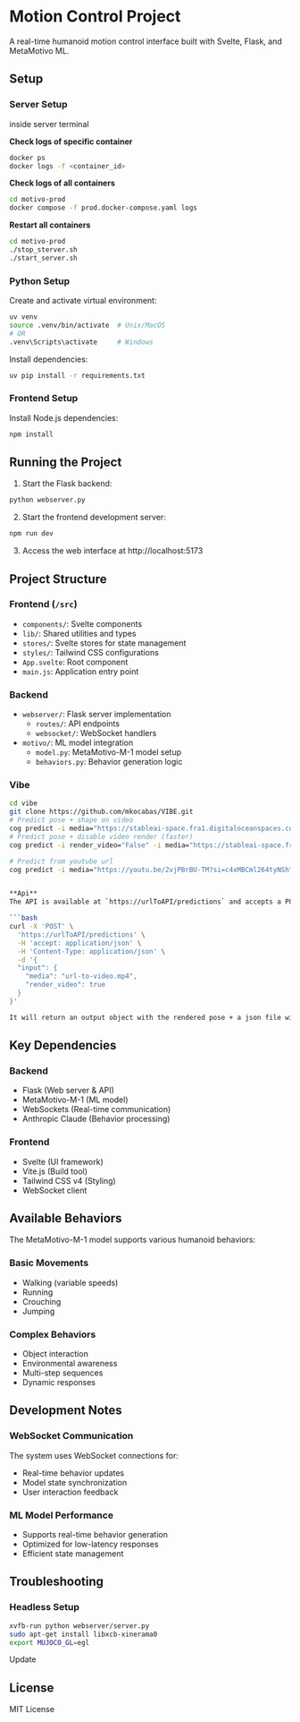 # Motion Control Project

A real-time humanoid motion control interface built with Svelte, Flask, and MetaMotivo ML.

## Setup


### Server Setup

inside server terminal

**Check logs of specific container**
```bash
docker ps
docker logs -f <container_id>
```


**Check logs of all containers**
```bash
cd motivo-prod
docker compose -f prod.docker-compose.yaml logs 
```

**Restart all containers**
```bash
cd motivo-prod
./stop_sterver.sh
./start_server.sh
```




### Python Setup
Create and activate virtual environment:
```bash
uv venv
source .venv/bin/activate  # Unix/MacOS
# OR
.venv\Scripts\activate     # Windows
```

Install dependencies:
```bash
uv pip install -r requirements.txt
```

### Frontend Setup
Install Node.js dependencies:
```bash
npm install
```

## Running the Project

1. Start the Flask backend:
```bash
python webserver.py
```

2. Start the frontend development server:
```bash
npm run dev
```

3. Access the web interface at http://localhost:5173

## Project Structure

### Frontend (`/src`)
- `components/`: Svelte components
- `lib/`: Shared utilities and types
- `stores/`: Svelte stores for state management
- `styles/`: Tailwind CSS configurations
- `App.svelte`: Root component
- `main.js`: Application entry point

### Backend
- `webserver/`: Flask server implementation
  - `routes/`: API endpoints
  - `websocket/`: WebSocket handlers
- `motivo/`: ML model integration
  - `model.py`: MetaMotivo-M-1 model setup
  - `behaviors.py`: Behavior generation logic

### Vibe 



```bash
cd vibe
git clone https://github.com/mkocabas/VIBE.git
# Predict pose + shape on video
cog predict -i media="https://stableai-space.fra1.digitaloceanspaces.com/screen-club/sample_video.mp4"
# Predict pose + disable video render (faster)
cog predict -i render_video="False" -i media="https://stableai-space.fra1.digitaloceanspaces.com/screen-club/sample_video.mp4"

# Predict from youtube url
cog predict -i media="https://youtu.be/2vjPBrBU-TM?si=c4xMBCml264tyNSh"


**Api**
The API is available at `https://urlToAPI/predictions` and accepts a POST request with the following parameters:

```bash
curl -X 'POST' \
  'https://urlToAPI/predictions' \
  -H 'accept: application/json' \
  -H 'Content-Type: application/json' \
  -d '{
  "input": {
    "media": "url-to-video.mp4",
    "render_video": true
  }
}'

It will return an output object with the rendered pose + a json file with the pose data.

```


## Key Dependencies

### Backend
- Flask (Web server & API)
- MetaMotivo-M-1 (ML model)
- WebSockets (Real-time communication)
- Anthropic Claude (Behavior processing)

### Frontend
- Svelte (UI framework)
- Vite.js (Build tool)
- Tailwind CSS v4 (Styling)
- WebSocket client

## Available Behaviors

The MetaMotivo-M-1 model supports various humanoid behaviors:

### Basic Movements
- Walking (variable speeds)
- Running
- Crouching
- Jumping

### Complex Behaviors
- Object interaction
- Environmental awareness
- Multi-step sequences
- Dynamic responses

## Development Notes

### WebSocket Communication
The system uses WebSocket connections for:
- Real-time behavior updates
- Model state synchronization
- User interaction feedback

### ML Model Performance
- Supports real-time behavior generation
- Optimized for low-latency responses
- Efficient state management

## Troubleshooting

### Headless Setup
```bash
xvfb-run python webserver/server.py
sudo apt-get install libxcb-xinerama0
export MUJOCO_GL=egl
```

Update

## License

MIT License



